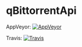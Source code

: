qBittorrentApi
================
AppVeyor: [![AppVeyor](https://ci.appveyor.com/api/projects/status/3xh9u98rn9549wnj/branch/master?svg=true)](https://ci.appveyor.com/project/rbarbe/qbittorrentapi/branch/master)

Travis:   [![Travis](https://travis-ci.org/rbarbe/qBittorrentApi.svg?branch=master)](https://travis-ci.org/rbarbe/qBittorrentApi)




